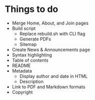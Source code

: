 # Things to do

- Merge Home, About, and Join pages
- Build script
    - Replace rebuild.sh with CLI flag
    - Generate PDFs
    - Sitemap
- Create News & Announcements page
- Syntax highlighting
- Table of contents
- README
- Metadata
    - Display author and date in HTML
    - Description
- Link to PDF and Markdown formats
- Copyright
